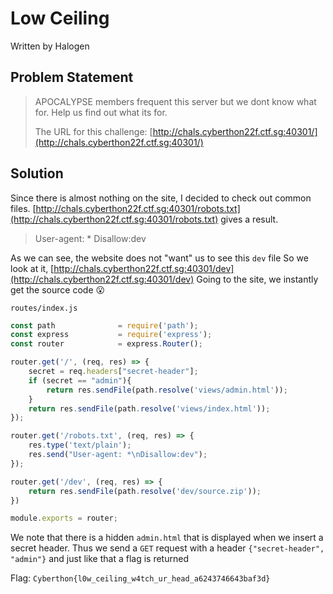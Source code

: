 # Low Ceiling
Written by Halogen
## Problem Statement
> APOCALYPSE members frequent this server but we dont know what for. Help us find out what its for.  
> 
> The URL for this challenge: [http://chals.cyberthon22f.ctf.sg:40301/](http://chals.cyberthon22f.ctf.sg:40301/)

## Solution
Since there is almost nothing on the site, I decided to check out common files.
[http://chals.cyberthon22f.ctf.sg:40301/robots.txt](http://chals.cyberthon22f.ctf.sg:40301/robots.txt) gives a result.
> User-agent: *
> Disallow:dev

As we can see, the website does not "want" us to see this `dev` file
So we look at it, [http://chals.cyberthon22f.ctf.sg:40301/dev](http://chals.cyberthon22f.ctf.sg:40301/dev)
Going to the site, we instantly get the source code 😮

`routes/index.js`
```js
const path              = require('path');
const express           = require('express');
const router            = express.Router();

router.get('/', (req, res) => {
	secret = req.headers["secret-header"];
    if (secret == "admin"){
    	return res.sendFile(path.resolve('views/admin.html'));
    }
    return res.sendFile(path.resolve('views/index.html'));
});

router.get('/robots.txt', (req, res) => {
    res.type('text/plain');
    res.send("User-agent: *\nDisallow:dev");
});

router.get('/dev', (req, res) => {
	return res.sendFile(path.resolve('dev/source.zip'));
})

module.exports = router;
```
We note that there is a hidden `admin.html` that is displayed when we insert a secret header.
Thus we send a `GET` request with a header `{"secret-header", "admin"}` and just like that a flag is returned

Flag: `Cyberthon{l0w_ceiling_w4tch_ur_head_a6243746643baf3d}`
